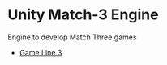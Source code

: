 # Unity Match-3 Engine
Engine to develop Match Three games

* [Game Line 3](https://github.com/vicboma1/Unity-game-line-3)
